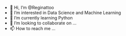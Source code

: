 - 👋 Hi, I’m @Reginattoo
- 👀 I’m interested in Data Science and Machine Learning
- 🌱 I’m currently learning Python
- 💞️ I’m looking to collaborate on ...
- 📫 How to reach me ...

<!---
Reginattoo/Reginattoo is a ✨ special ✨ repository because its `README.md` (this file) appears on your GitHub profile.
You can click the Preview link to take a look at your changes.
--->
